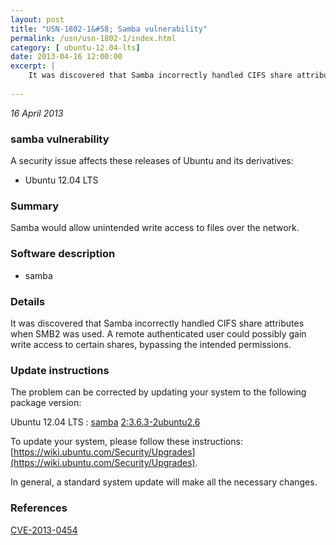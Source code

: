 ```yaml
---
layout: post
title: "USN-1802-1&#58; Samba vulnerability"
permalink: /usn/usn-1802-1/index.html
category: [ ubuntu-12.04-lts]
date: 2013-04-16 12:00:00
excerpt: |
    It was discovered that Samba incorrectly handled CIFS share attributes when SMB2 was used. A remote authenticated user could possibly gain write access to certain shares, bypassing the intended permissions. 
    
--- 
```

 
 

*16 April 2013*

### samba vulnerability

A security issue affects these releases of Ubuntu and its derivatives:

* Ubuntu 12.04 LTS

### Summary

Samba would allow unintended write access to files over the network. 

### Software description

* samba 

### Details

It was discovered that Samba incorrectly handled CIFS share attributes when SMB2 was used. A remote authenticated user could possibly gain write access to certain shares, bypassing the intended permissions. 

### Update instructions

The problem can be corrected by updating your system to the following package version:

Ubuntu 12.04 LTS
 : [samba](https://launchpad.net/ubuntu/+source/samba) <span> [2:3.6.3-2ubuntu2.6](https://launchpad.net/ubuntu/+source/samba/2:3.6.3-2ubuntu2.6) </span> 

To update your system, please follow these instructions: [https://wiki.ubuntu.com/Security/Upgrades](https://wiki.ubuntu.com/Security/Upgrades).

In general, a standard system update will make all the necessary changes. 

### References

 
 [CVE-2013-0454](http://people.ubuntu.com/~ubuntu-security/cve/CVE-2013-0454)
 


